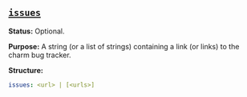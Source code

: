 <a href="#heading--issues"><h2 id="heading--issues">`issues`</h2></a>

**Status:** Optional.

**Purpose:** A string (or a list of strings) containing a link (or links) to the charm bug tracker.

**Structure:**

```yaml
issues: <url> | [<urls>]
```
